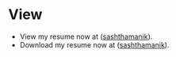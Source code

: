 # View
* View my resume now at ([sashthamanik](https://sashthamanik.github.io/)).
* Download my resume now at ([sashthamanik](https://drive.google.com/file/d/1t8eDgGAtakpK_uXiTPZwWvZrd4gk7nQl/view?usp=sharing)).
